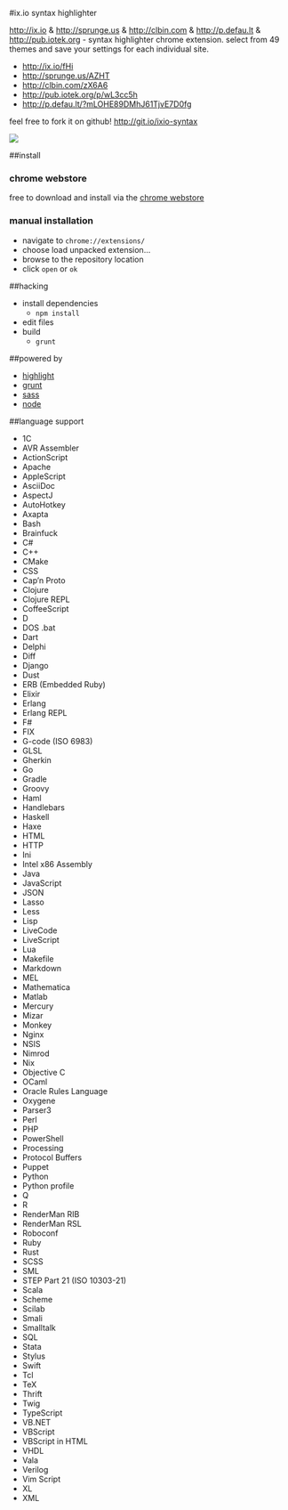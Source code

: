 #ix.io syntax highlighter

http://ix.io & http://sprunge.us & http://clbin.com & http://p.defau.lt & http://pub.iotek.org - syntax highlighter chrome extension. select from 49 themes and save your settings for each individual site.

- http://ix.io/fHi
- http://sprunge.us/AZHT
- http://clbin.com/zX6A6
- http://pub.iotek.org/p/wL3cc5h
- http://p.defau.lt/?mLOHE89DMhJ61TjvE7D0fg

feel free to fork it on github!
http://git.io/ixio-syntax

![](https://raw.github.com/xero/ix.io-syntax/master/preview.gif)

##install

### chrome webstore

free to download and install via the [chrome webstore](http://goo.gl/ZJMB9j)

### manual installation

- navigate to `chrome://extensions/`
- choose load unpacked extension...
- browse to the repository location
- click `open` or `ok` 

##hacking

- install dependencies
  - `npm install`
- edit files
- build
  - `grunt`

##powered by

- [highlight](https://highlightjs.org)
- [grunt](http://gruntjs.com)
- [sass](http://sass-lang.com)
- [node](http://nodejs.org)

##language support

- 1C
- AVR Assembler
- ActionScript
- Apache
- AppleScript
- AsciiDoc
- AspectJ
- AutoHotkey
- Axapta
- Bash
- Brainfuck
- C#
- C++
- CMake
- CSS
- Cap’n Proto
- Clojure
- Clojure REPL
- CoffeeScript
- D
- DOS .bat
- Dart
- Delphi
- Diff
- Django
- Dust
- ERB (Embedded Ruby)
- Elixir
- Erlang
- Erlang REPL
- F#
- FIX
- G-code (ISO 6983)
- GLSL
- Gherkin
- Go
- Gradle
- Groovy
- Haml
- Handlebars
- Haskell
- Haxe
- HTML
- HTTP
- Ini
- Intel x86 Assembly
- Java
- JavaScript
- JSON
- Lasso
- Less
- Lisp
- LiveCode
- LiveScript
- Lua
- Makefile
- Markdown
- MEL
- Mathematica
- Matlab
- Mercury
- Mizar
- Monkey
- Nginx
- NSIS
- Nimrod
- Nix
- Objective C
- OCaml
- Oracle Rules Language
- Oxygene
- Parser3
- Perl
- PHP
- PowerShell
- Processing
- Protocol Buffers
- Puppet
- Python
- Python profile
- Q
- R
- RenderMan RIB
- RenderMan RSL
- Roboconf
- Ruby
- Rust
- SCSS
- SML
- STEP Part 21 (ISO 10303-21)
- Scala
- Scheme
- Scilab
- Smali
- Smalltalk
- SQL
- Stata
- Stylus
- Swift
- Tcl
- TeX
- Thrift
- Twig
- TypeScript
- VB.NET
- VBScript
- VBScript in HTML
- VHDL
- Vala
- Verilog
- Vim Script
- XL
- XML

